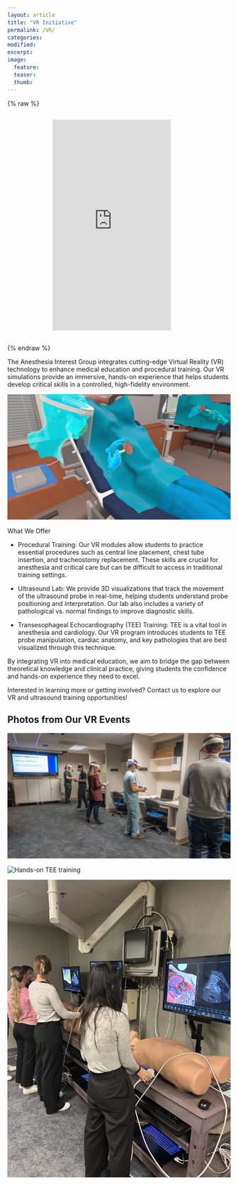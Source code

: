 ```yaml
---
layout: article
title: "VR Initiative"
permalink: /VR/
categories: 
modified:
excerpt:
image:
  feature:
  teaser:
  thumb:
---
```


{% raw %}
<div style="max-width: 300px; margin: 2em auto;">
  <iframe
    src="https://www.facebook.com/plugins/video.php?height=476&href=https%3A%2F%2Fwww.facebook.com%2FHenryFordHealth%2Fvideos%2F27910568521891560%2F&show_text=false&width=267&t=0"
    width="267"
    height="476"
    style="border:none;overflow:hidden"
    scrolling="no"
    frameborder="0"
    allowfullscreen="true"
    allow="autoplay; clipboard-write; encrypted-media; picture-in-picture; web-share">
  </iframe>
</div>
{% endraw %}




The Anesthesia Interest Group integrates cutting-edge Virtual Reality (VR) technology to enhance medical education and procedural training. Our VR simulations provide an immersive, hands-on experience that helps students develop critical skills in a controlled, high-fidelity environment.


![screenshot of Skinny Bones](/images/VR-image.jpg)



What We Offer

- Procedural Training: Our VR modules allow students to practice essential procedures such as central line placement, chest tube insertion, and tracheostomy replacement. These skills are crucial for anesthesia and critical care but can be difficult to access in traditional training settings.

- Ultrasound Lab: We provide 3D visualizations that track the movement of the ultrasound probe in real-time, helping students understand probe positioning and interpretation. Our lab also includes a variety of pathological vs. normal findings to improve diagnostic skills.

- Transesophageal Echocardiography (TEE) Training: TEE is a vital tool in anesthesia and cardiology. Our VR program introduces students to TEE probe manipulation, cardiac anatomy, and key pathologies that are best visualized through this technique.


By integrating VR into medical education, we aim to bridge the gap between theoretical knowledge and clinical practice, giving students the confidence and hands-on experience they need to excel.


Interested in learning more or getting involved? Contact us to explore our VR and ultrasound training opportunities!


## Photos from Our VR Events

![Student using VR headset](/images/vr-student1.jpg)

![Hands-on TEE training](/images/vr-tee-training.jpg)

![Ultrasound simulation](vr-ultrasound-demo.jpg)


